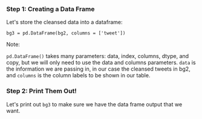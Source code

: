 <!--title={Creating A Data Frame Of Tweets}-->

### Step 1: Creating a Data Frame

Let's store the cleansed data into a dataframe:

```
bg3 = pd.DataFrame(bg2, columns = ['tweet'])
```

Note:

`pd.DataFrame()` takes many parameters: data, index, columns, dtype, and copy, but we will only need to use the data and columns parameters. `data` is the information we are passing in, in our case the cleansed tweets in bg2, and `columns` is the column labels to be shown in our table.



### Step 2: Print Them Out!

Let's print out `bg3` to make sure we have the data frame output that we want.